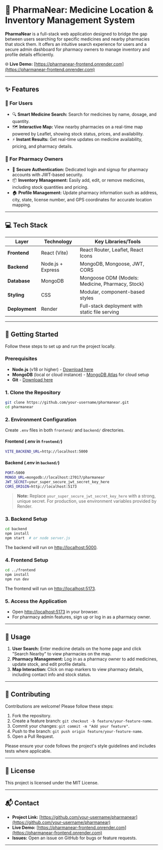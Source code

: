 # 💊 PharmaNear: Medicine Location & Inventory Management System

**PharmaNear** is a full-stack web application designed to bridge the gap between users searching for specific medicines and nearby pharmacies that stock them. It offers an intuitive search experience for users and a secure admin dashboard for pharmacy owners to manage inventory and profile details efficiently.

🌐 **Live Demo:** [https://pharmanear-frontend.onrender.com](https://pharmanear-frontend.onrender.com)

---

## ✨ Features

### 👤 For Users
- 🔍 **Smart Medicine Search:** Search for medicines by name, dosage, and quantity.
- 🗺️ **Interactive Map:** View nearby pharmacies on a real-time map powered by Leaflet, showing stock status, prices, and availability.
- ⚡ **Instant Results:** Get real-time updates on medicine availability, pricing, and pharmacy details.

### 🏪 For Pharmacy Owners
- 🔐 **Secure Authentication:** Dedicated login and signup for pharmacy accounts with JWT-based security.
- 📦 **Inventory Management:** Easily add, edit, or remove medicines, including stock quantities and pricing.
- 🏠 **Profile Management:** Update pharmacy information such as address, city, state, license number, and GPS coordinates for accurate location mapping.

---

## 💻 Tech Stack

| Layer       | Technology              | Key Libraries/Tools |
|-------------|-------------------------|---------------------|
| **Frontend**| React (Vite)           | React Router, Leaflet, React Icons |
| **Backend** | Node.js + Express      | MongoDB, Mongoose, JWT, CORS |
| **Database**| MongoDB                 | Mongoose ODM (Models: Medicine, Pharmacy, Stock) |
| **Styling** | CSS                    | Modular, component-based styles |
| **Deployment** | Render                 | Full-stack deployment with static file serving |

---

## 🚀 Getting Started

Follow these steps to set up and run the project locally.

### Prerequisites
- **Node.js** (v18 or higher) - [Download here](https://nodejs.org/)
- **MongoDB** (local or cloud instance) - [MongoDB Atlas](https://www.mongodb.com/atlas) for cloud setup
- **Git** - [Download here](https://git-scm.com/)

### 1. Clone the Repository
```bash
git clone https://github.com/your-username/pharmanear.git
cd pharmanear
```

### 2. Environment Configuration

Create `.env` files in both `frontend/` and `backend/` directories.

#### Frontend (.env in `frontend/`)
```bash
VITE_BACKEND_URL=http://localhost:5000
```

#### Backend (.env in `backend/`)
```bash
PORT=5000
MONGO_URL=mongodb://localhost:27017/pharmanear
JWT_SECRET=your_super_secure_jwt_secret_key_here
CORS_ORIGIN=http://localhost:5173
```

> **Note:** Replace `your_super_secure_jwt_secret_key_here` with a strong, unique secret. For production, use environment variables provided by Render.

### 3. Backend Setup
```bash
cd backend
npm install
npm start  # or node server.js
```
The backend will run on [http://localhost:5000](http://localhost:5000).

### 4. Frontend Setup
```bash
cd ../frontend
npm install
npm run dev
```
The frontend will run on [http://localhost:5173](http://localhost:5173).

### 5. Access the Application
- Open [http://localhost:5173](http://localhost:5173) in your browser.
- For pharmacy admin features, sign up or log in as a pharmacy owner.

---

## 📖 Usage

1. **User Search:** Enter medicine details on the home page and click "Search Nearby" to view pharmacies on the map.
2. **Pharmacy Management:** Log in as a pharmacy owner to add medicines, update stock, and edit profile details.
3. **Map Interaction:** Click on map markers to view pharmacy details, including contact info and stock status.

---

## 🤝 Contributing

Contributions are welcome! Please follow these steps:

1. Fork the repository.
2. Create a feature branch: `git checkout -b feature/your-feature-name`.
3. Commit your changes: `git commit -m "Add your feature"`.
4. Push to the branch: `git push origin feature/your-feature-name`.
5. Open a Pull Request.

Please ensure your code follows the project's style guidelines and includes tests where applicable.

---

## 📜 License

This project is licensed under the MIT License.

---

## 📬 Contact

- **Project Link:** [https://github.com/your-username/pharmanear](https://github.com/your-username/pharmanear)
- **Live Demo:** [https://pharmanear-frontend.onrender.com](https://pharmanear-frontend.onrender.com)
- **Issues:** Open an issue on GitHub for bugs or feature requests.

---

